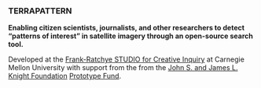 ### TERRAPATTERN

**Enabling citizen scientists, journalists, and other researchers to detect “patterns of interest” in satellite imagery through an open-source search tool.**

Developed at the [Frank-Ratchye STUDIO for Creative Inquiry](http://studioforcreativeinquiry.org/) at Carnegie Mellon University with support from the from the [John S. and James L. Knight Foundation](http://knightfoundation.org/grants/201551228/) [Prototype Fund](http://www.knightfoundation.org/funding-initiatives/knight-prototype-fund/).